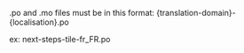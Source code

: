 .po and .mo files must be in this format:
{translation-domain}-{localisation}.po

ex:
next-steps-tile-fr_FR.po
